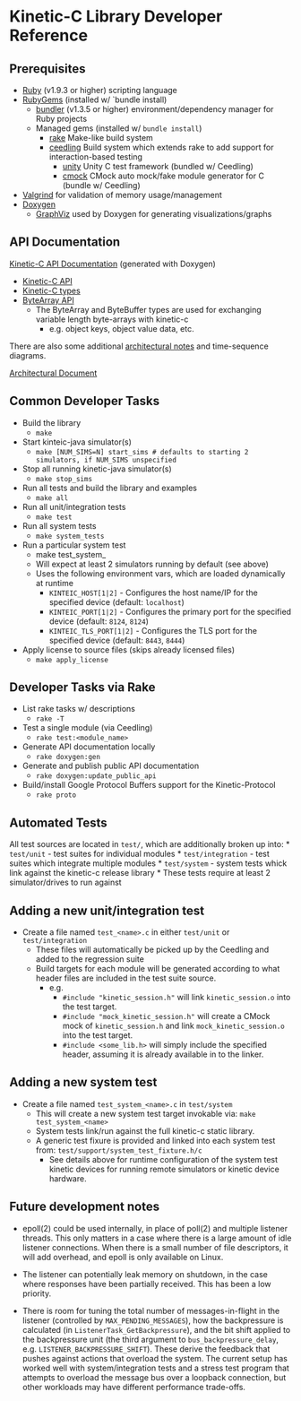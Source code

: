 Kinetic-C Library Developer Reference
=====================================

Prerequisites
-------------
* [Ruby](https://www.ruby-lang.org) (v1.9.3 or higher) scripting language
* [RubyGems](http://rubygems.org) (installed w/ `bundle install)
    * [bundler](http://bundler.io) (v1.3.5 or higher) environment/dependency manager for Ruby projects
    * Managed gems (installed w/ `bundle install`)
        * [rake](https://rubygems.org/gems/rake) Make-like build system
        * [ceedling](https://github.com/ThrowTheSwitch/Ceedling) Build system which extends rake to add support for interaction-based testing
            * [unity](https://github.com/ThrowTheSwitch/Unity) Unity C test framework (bundled w/ Ceedling)
            * [cmock](https://github.com/ThrowTheSwitch/CMock) CMock auto mock/fake module generator for C (bundle w/ Ceedling)
* [Valgrind](http://valgrind.org/) for validation of memory usage/management
* [Doxygen](https://github.com/doxygen)
    * [GraphViz](http://www.graphviz.org/) used by Doxygen for generating visualizations/graphs

API Documentation
-----------------
[Kinetic-C API Documentation](http://seagate.github.io/kinetic-c/) (generated with Doxygen)
* [Kinetic-C API](http://seagate.github.io/kinetic-c/kinetic__client_8h.html)
* [Kinetic-C types](http://seagate.github.io/kinetic-c/kinetic__types_8h.html)
* [ByteArray API](http://seagate.github.io/kinetic-c/byte__array_8h.html)
    * The ByteArray and ByteBuffer types are used for exchanging variable length byte-arrays with kinetic-c
        * e.g. object keys, object value data, etc.

There are also some additional [architectural notes](docs) and time-sequence diagrams.

[Architectural Document](docs/sequence_diagrams/arch_docs.md)

Common Developer Tasks
----------------------
* Build the library
    * `make`
* Start kinteic-java simulator(s)
    * `make [NUM_SIMS=N] start_sims # defaults to starting 2 simulators, if NUM_SIMS unspecified`
* Stop all running kinetic-java simulator(s)
    * `make stop_sims`
* Run all tests and build the library and examples
    * `make all`
* Run all unit/integration tests
    * `make test`
* Run all system tests
    * `make system_tests`
* Run a particular system test
    * make test_system_<module>
    * Will expect at least 2 simulators running by default (see above)
    * Uses the following environment vars, which are loaded dynamically at runtime
        * `KINTEIC_HOST[1|2]` - Configures the host name/IP for the specified device (default: `localhost`)
        * `KINTEIC_PORT[1|2]` - Configures the primary port for the specified device (default: `8124`, `8124`)
        * `KINTEIC_TLS_PORT[1|2]` - Configures the TLS port for the specified device (default: `8443`, `8444`)
* Apply license to source files (skips already licensed files)
    * `make apply_license`

Developer Tasks via Rake
------------------------
* List rake tasks w/ descriptions
    * `rake -T`
* Test a single module (via Ceedling)
    * `rake test:<module_name>`
* Generate API documentation locally
    * `rake doxygen:gen`
* Generate and publish public API documentation
    * `rake doxygen:update_public_api`
* Build/install Google Protocol Buffers support for the Kinetic-Protocol
    * `rake proto`

Automated Tests
---------------
All test sources are located in `test/`, which are additionally broken up into:
    * `test/unit` - test suites for individual modules
    * `test/integration` - test suites which integrate multiple modules
    * `test/system` - system tests whick link against the kinetic-c release library
        * These tests require at least 2 simulator/drives to run against

Adding a new unit/integration test
----------------------------------
* Create a file named `test_<name>.c` in either `test/unit` or `test/integration`
    * These files will automatically be picked up by the Ceedling and added to the regression suite
    * Build targets for each module will be generated according to what header files are included in the test suite source.
        * e.g.
            * `#include "kinetic_session.h"` will link `kinetic_session.o` into the test target.
            * `#include "mock_kinetic_session.h"` will create a CMock mock of `kinetic_session.h` and link `mock_kinetic_session.o` into the test target.
            * `#include <some_lib.h>` will simply include the specified header, assuming it is already available in to the linker.

Adding a new system test
------------------------
* Create a file named `test_system_<name>.c` in `test/system`
    * This will create a new system test target invokable via: `make test_system_<name>`
    * System tests link/run against the full kinetic-c static library.
    * A generic test fixure is provided and linked into each system test from: `test/support/system_test_fixture.h/c`
        * See details above for runtime configuration of the system test kinetic devices for running remote simulators or kinetic device hardware.


Future development notes
------------------------

* epoll(2) could be used internally, in place of poll(2) and multiple
  listener threads. This only matters in a case where there is a large
  amount of idle listener connections. When there is a small number of
  file descriptors, it will add overhead, and epoll is only available
  on Linux.

* The listener can potentially leak memory on shutdown, in the case
  where responses have been partially received. This has been a low priority. 

* There is room for tuning the total number of messages-in-flight
  in the listener (controlled by `MAX_PENDING_MESSAGES`), how the
  backpressure is calculated (in `ListenerTask_GetBackpressure`), and the
  bit shift applied to the backpressure unit (the third argument to
  `bus_backpressure_delay`, e.g. `LISTENER_BACKPRESSURE_SHIFT`). These
  derive the feedback that pushes against actions that overload the
  system. The current setup has worked well with system/integration
  tests and a stress test program that attempts to overload the message
  bus over a loopback connection, but other workloads may have different
  performance trade-offs.
